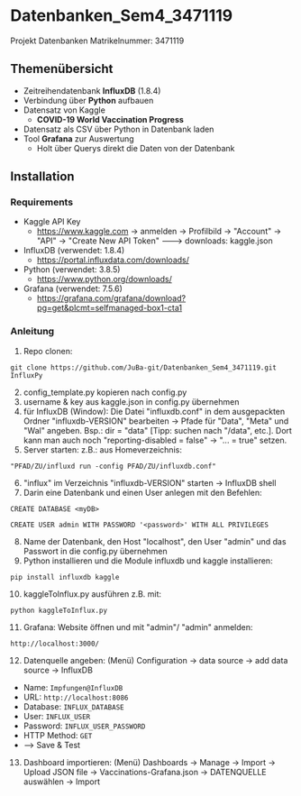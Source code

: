 # Datenbanken_Sem4_3471119
Projekt Datenbanken
Matrikelnummer: 3471119
## Themenübersicht
* Zeitreihendatenbank __InfluxDB__ (1.8.4)
* Verbindung über __Python__ aufbauen
* Datensatz von Kaggle
  * __COVID-19 World Vaccination Progress__
* Datensatz als CSV über Python in Datenbank laden
* Tool __Grafana__ zur Auswertung
  * Holt über Querys direkt die Daten von der Datenbank
## Installation
### Requirements
* Kaggle API Key
  * https://www.kaggle.com -> anmelden -> Profilbild -> "Account" -> "API" -> "Create New API Token" ---> downloads: kaggle.json
* InfluxDB (verwendet: 1.8.4)
  * https://portal.influxdata.com/downloads/
* Python (verwendet: 3.8.5)
  * https://www.python.org/downloads/
* Grafana (verwendet: 7.5.6)
  * https://grafana.com/grafana/download?pg=get&plcmt=selfmanaged-box1-cta1	 
### Anleitung
1. Repo clonen:
```
git clone https://github.com/JuBa-git/Datenbanken_Sem4_3471119.git InfluxPy
```
2. config_template.py kopieren nach config.py
3. username & key aus kaggle.json in config.py übernehmen
4. für InfluxDB (Window): Die Datei "influxdb.conf" in dem ausgepackten Ordner "influxdb-VERSION" bearbeiten -> Pfade für "Data", "Meta" und "Wal" angeben. Bsp.: dir = "data" [Tipp: suchen nach "/data", etc.]. Dort kann man auch noch "reporting-disabled = false" -> "... = true" setzen.
5. Server starten: z.B.: aus Homeverzeichnis:
```
"PFAD/ZU/influxd run -config PFAD/ZU/influxdb.conf"
```
6. "influx" im Verzeichnis "influxdb-VERSION" starten -> InfluxDB shell
7. Darin eine Datenbank und einen User anlegen mit den Befehlen:
```
CREATE DATABASE <myDB>
```
```
CREATE USER admin WITH PASSWORD '<password>' WITH ALL PRIVILEGES
```
8. Name der Datenbank, den Host "localhost", den User "admin" und das Passwort in die config.py übernehmen
9. Python installieren und die Module influxdb und kaggle installieren:
```
pip install influxdb kaggle
```
10. kaggleToInflux.py ausführen z.B. mit: 
```
python kaggleToInflux.py
```
11. Grafana: Website öffnen und mit "admin"/ "admin" anmelden:
```
http://localhost:3000/
```
12. Datenquelle angeben: (Menü) Configuration -> data source -> add data source -> InfluxDB
* Name: ``` Impfungen@InfluxDB ```
* URL: ``` http://localhost:8086 ```
* Database: ``` INFLUX_DATABASE ```
* User: ``` INFLUX_USER ```
* Password: ``` INFLUX_USER_PASSWORD ```
* HTTP Method: ``` GET ```
* --> Save & Test
13. Dashboard importieren: (Menü) Dashboards -> Manage -> Import -> Upload JSON file -> Vaccinations-Grafana.json -> DATENQUELLE auswählen -> Import
